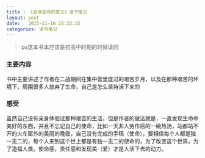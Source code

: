 ```yaml
---
title : 《追寻生命的意义》读书笔记
layout: post
date:   2015-11-10 22:23:15
categories: 读书笔记
---
```


> ps这本书本应该是初高中时期的时候读的
### 主要内容

书中主要讲述了作者在二战期间在集中营里度过的艰苦岁月，以及在那种艰苦的环境下，周围很多人放弃了生命，自己是怎么坚持活下来的

### 感受

虽然自己没有亲身体验过那种艰苦的生活，但是作者的做法就是，一直发现生命中美好的东西，并且不忘记自己的使命，比如一天非人劳作后的一碗热汤，站都站不开的火车窗外的美丽的晚霞，自己没有完成的手稿（使命），要相信每个人都是独一无二的，每个人来到这个世上都是有独一无二的使命的，为了改变这个世界，为了造福人类。使命感，责任感和发现美（爱）才是人活下去的动力。
